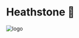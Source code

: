 # Heathstone :mage:

<img src="https://d39zum0jwvcigt.cloudfront.net/_next/static/images/favicon-26fee764260df962d89ab55cd879bc81.ico" alt="logo" style=" display: inline;">

> 
